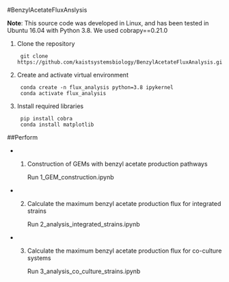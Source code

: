 #BenzylAcetateFluxAnslysis

**Note**: 
This source code was developed in Linux, and has been tested in Ubuntu 16.04 with Python 3.8.
We used cobrapy==0.21.0

1. Clone the repository

        git clone https://github.com/kaistsystemsbiology/BenzylAcetateFluxAnalysis.git

2. Create and activate virtual environment

        conda create -n flux_analysis python=3.8 ipykernel
        conda activate flux_analysis
        
3. Install required libraries

        pip install cobra
        conda install matplotlib
    

##Perform


- 1. Construction of GEMs with benzyl acetate production pathways

        Run 1_GEM_construction.ipynb

- 2. Calculate the maximum benzyl acetate production flux for integrated strains

        Run 2_analysis_integrated_strains.ipynb

- 3. Calculate the maximum benzyl acetate production flux for co-culture systems

        Run 3_analysis_co_culture_strains.ipynb